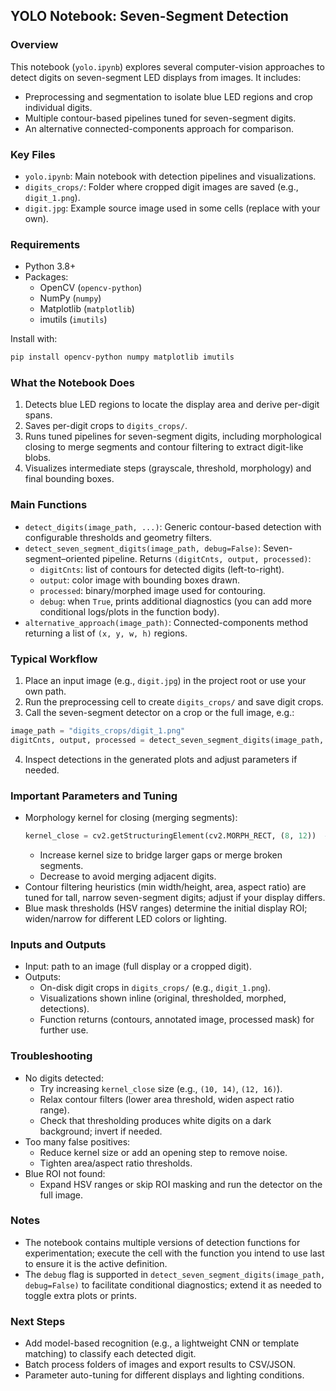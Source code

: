 ## YOLO Notebook: Seven-Segment Detection

### Overview
This notebook (`yolo.ipynb`) explores several computer-vision approaches to detect digits on seven-segment LED displays from images. It includes:
- Preprocessing and segmentation to isolate blue LED regions and crop individual digits.
- Multiple contour-based pipelines tuned for seven-segment digits.
- An alternative connected-components approach for comparison.

### Key Files
- `yolo.ipynb`: Main notebook with detection pipelines and visualizations.
- `digits_crops/`: Folder where cropped digit images are saved (e.g., `digit_1.png`).
- `digit.jpg`: Example source image used in some cells (replace with your own).

### Requirements
- Python 3.8+
- Packages:
  - OpenCV (`opencv-python`)
  - NumPy (`numpy`)
  - Matplotlib (`matplotlib`)
  - imutils (`imutils`)

Install with:
```bash
pip install opencv-python numpy matplotlib imutils
```

### What the Notebook Does
1. Detects blue LED regions to locate the display area and derive per-digit spans.
2. Saves per-digit crops to `digits_crops/`.
3. Runs tuned pipelines for seven-segment digits, including morphological closing to merge segments and contour filtering to extract digit-like blobs.
4. Visualizes intermediate steps (grayscale, threshold, morphology) and final bounding boxes.

### Main Functions
- `detect_digits(image_path, ...)`: Generic contour-based detection with configurable thresholds and geometry filters.
- `detect_seven_segment_digits(image_path, debug=False)`: Seven-segment–oriented pipeline. Returns `(digitCnts, output, processed)`:
  - `digitCnts`: list of contours for detected digits (left-to-right).
  - `output`: color image with bounding boxes drawn.
  - `processed`: binary/morphed image used for contouring.
  - `debug`: when `True`, prints additional diagnostics (you can add more conditional logs/plots in the function body).
- `alternative_approach(image_path)`: Connected-components method returning a list of `(x, y, w, h)` regions.

### Typical Workflow
1. Place an input image (e.g., `digit.jpg`) in the project root or use your own path.
2. Run the preprocessing cell to create `digits_crops/` and save digit crops.
3. Call the seven-segment detector on a crop or the full image, e.g.:
```python
image_path = "digits_crops/digit_1.png"
digitCnts, output, processed = detect_seven_segment_digits(image_path, debug=True)
```
4. Inspect detections in the generated plots and adjust parameters if needed.

### Important Parameters and Tuning
- Morphology kernel for closing (merging segments):
  ```python
  kernel_close = cv2.getStructuringElement(cv2.MORPH_RECT, (8, 12))  # (width, height)
  ```
  - Increase kernel size to bridge larger gaps or merge broken segments.
  - Decrease to avoid merging adjacent digits.
- Contour filtering heuristics (min width/height, area, aspect ratio) are tuned for tall, narrow seven-segment digits; adjust if your display differs.
- Blue mask thresholds (HSV ranges) determine the initial display ROI; widen/narrow for different LED colors or lighting.

### Inputs and Outputs
- Input: path to an image (full display or a cropped digit).
- Outputs:
  - On-disk digit crops in `digits_crops/` (e.g., `digit_1.png`).
  - Visualizations shown inline (original, thresholded, morphed, detections).
  - Function returns (contours, annotated image, processed mask) for further use.

### Troubleshooting
- No digits detected:
  - Try increasing `kernel_close` size (e.g., `(10, 14)`, `(12, 16)`).
  - Relax contour filters (lower area threshold, widen aspect ratio range).
  - Check that thresholding produces white digits on a dark background; invert if needed.
- Too many false positives:
  - Reduce kernel size or add an opening step to remove noise.
  - Tighten area/aspect ratio thresholds.
- Blue ROI not found:
  - Expand HSV ranges or skip ROI masking and run the detector on the full image.

### Notes
- The notebook contains multiple versions of detection functions for experimentation; execute the cell with the function you intend to use last to ensure it is the active definition.
- The `debug` flag is supported in `detect_seven_segment_digits(image_path, debug=False)` to facilitate conditional diagnostics; extend it as needed to toggle extra plots or prints.

### Next Steps
- Add model-based recognition (e.g., a lightweight CNN or template matching) to classify each detected digit.
- Batch process folders of images and export results to CSV/JSON.
- Parameter auto-tuning for different displays and lighting conditions.
